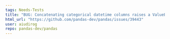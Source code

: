 ```yaml
---
tags: Needs-Tests
title: "BUG: Concatenating categorical datetime columns raises a ValueError since v1.2"
html_url: "https://github.com/pandas-dev/pandas/issues/39443"
user: aiudirog
repo: pandas-dev/pandas
---
```



